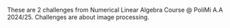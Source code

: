 These are 2 challenges from Numerical Linear Algebra Course @ PoliMi A.A 2024/25.
Challenges are about image processing.
